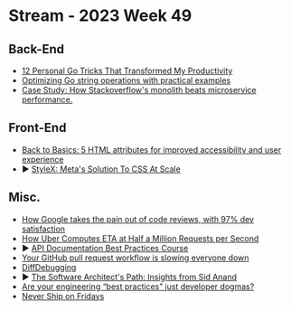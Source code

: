 # Stream - 2023 Week 49

## Back-End

- [12 Personal Go Tricks That Transformed My Productivity](https://blog.devtrovert.com/p/12-personal-go-tricks-that-transformed)
- [Optimizing Go string operations with practical examples](https://medium.com/@ozoniuss/optimizing-go-string-operations-with-practical-examples-83df39b776fb)
- [Case Study: How Stackoverflow's monolith beats microservice performance.](https://www.linkedin.com/pulse/case-study-how-stackoverflows-monolith-beats-navjot-bansal/)

## Front-End

- [Back to Basics: 5 HTML attributes for improved accessibility and user experience](https://www.htmhell.dev/adventcalendar/2023/4/)
- ▶️ [StyleX: Meta's Solution To CSS At Scale](https://www.youtube.com/watch?v=6ZDiGtg1jN4)

## Misc.

- [How Google takes the pain out of code reviews, with 97% dev satisfaction](https://engineercodex.substack.com/p/how-google-takes-the-pain-out-of)
- [How Uber Computes ETA at Half a Million Requests per Second](https://newsletter.systemdesign.one/p/uber-eta)
- ▶️ [API Documentation Best Practices Course](https://www.freecodecamp.org/news/api-documentation-best-practices-course/)
- [Your GitHub pull request workflow is slowing everyone down](https://graphite.dev/blog/your-github-pr-workflow-is-slow)
- [DiffDebugging](https://martinfowler.com/bliki/DiffDebugging.html)
- ▶️ [The Software Architect's Path: Insights from Sid Anand](https://www.infoq.com/podcasts/sid-anand-software-architect-path/)
- [Are your engineering “best practices” just developer dogmas?](https://shiftmag.dev/software-engineering-best-practices-dogmas-1681/)
- [Never Ship on Fridays](https://www.octomind.dev/blog/on-developer-dogma-3-never-ship-on-fridays)
